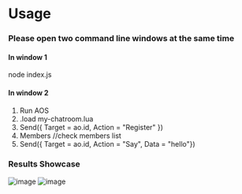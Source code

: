 # Usage
### Please open two command line windows at the same time
#### In window 1
node index.js
#### In window 2
1. Run AOS
2. .load my-chatroom.lua
3. Send({ Target = ao.id, Action = "Register" })
4. Members //check members list
5. Send({ Target = ao.id, Action = "Say", Data = "hello"})
### Results Showcase
![image](https://github.com/zhang987-q/ao-q3-chat-DC/assets/69396668/fe6c69c5-9b80-4afc-bb5c-1ed13738fc5c)
![image](https://github.com/zhang987-q/ao-q3-chat-DC/assets/69396668/96658f17-cf97-4085-a318-089abe2a6e11)



